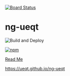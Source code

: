 [![Board Status](https://dev.azure.com/jiasx/beb7fb2c-d800-4bd6-b92e-e326c9ad8954/84eb1312-4272-44b7-a44a-c0cf0a85c7a2/_apis/work/boardbadge/de864211-0f86-4c6a-bd04-f66bb9d96b08)](https://dev.azure.com/jiasx/beb7fb2c-d800-4bd6-b92e-e326c9ad8954/_boards/board/t/84eb1312-4272-44b7-a44a-c0cf0a85c7a2/Microsoft.RequirementCategory)
# ng-ueqt

![Build and Deploy](https://github.com/ueqt/ng-ueqt/workflows/Build%20and%20Deploy/badge.svg)

[![npm](https://img.shields.io/npm/v/ng-ueqt.svg)](https://www.npmjs.com/package/ng-ueqt)

[Read Me](./ng-ueqt/README.md)

https://ueqt.github.io/ng-ueqt
